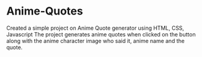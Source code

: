 # Anime-Quotes

Created a simple project on Anime Quote generator using HTML, CSS, Javascript
The project generates anime quotes when clicked on the button along with the anime character image who said it, anime name and the quote.
